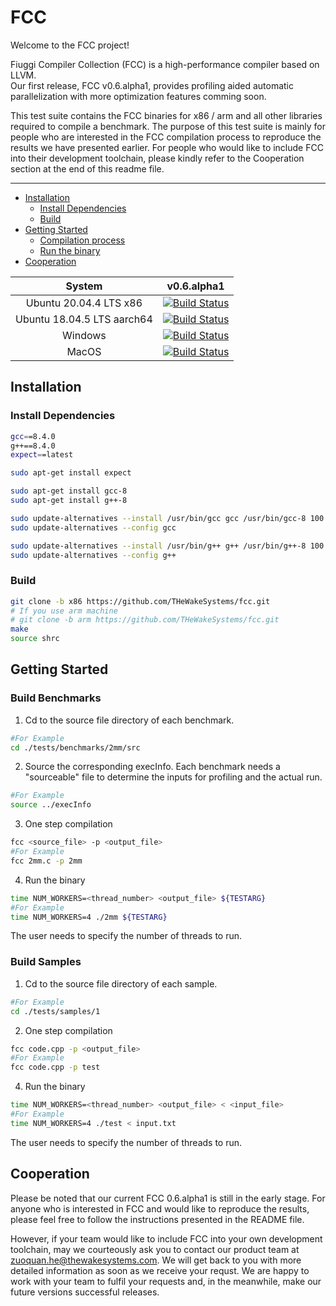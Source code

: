 # FCC
Welcome to the FCC project!

Fiuggi Compiler Collection (FCC) is a high-performance compiler based on LLVM.  
Our first release, FCC v0.6.alpha1, provides profiling aided automatic parallelization with more optimization features comming soon.

This test suite contains the FCC binaries for x86 / arm and all other libraries required to compile a benchmark.
The purpose of this test suite is mainly for people who are interested in the FCC compilation process to reproduce the results we have presented earlier. For people who would like to include FCC into their development toolchain, please kindly refer to the Cooperation section at the end of this readme file.
___
<!-- vscode-markdown-toc -->
* [Installation](#Installation)
	* [Install Dependencies](#InstallDependencies)
	* [Build](#Build)
* [Getting Started](#GettingStarted)
	* [Compilation process](#Compilationprocess)
	* [Run the binary](#Runthebinary)
* [Cooperation](#Cooperation)

<!-- vscode-markdown-toc-config
	numbering=false
	autoSave=true
	/vscode-markdown-toc-config -->
<!-- /vscode-markdown-toc -->

| System | v0.6.alpha1 |
| :---: | :---: |
| Ubuntu 20.04.4 LTS x86 | [![Build Status](https://ci.pytorch.org/jenkins/job/pytorch-master/badge/icon)](https://ci.pytorch.org/jenkins/job/pytorch-master/) |
| Ubuntu 18.04.5 LTS aarch64 | [![Build Status](https://ci.pytorch.org/jenkins/job/pytorch-master/badge/icon)](https://ci.pytorch.org/jenkins/job/pytorch-master/) |
| Windows | [![Build Status](https://ci.pytorch.org/jenkins/job/pytorch-builds/job/pytorch-win-ws2016-cuda9-cudnn7-py3-trigger/badge/icon)](https://ci.pytorch.org/jenkins/job/pytorch-builds/job/pytorch-win-ws2016-cuda9-cudnn7-py3-trigger/) |
| MacOS | [![Build Status](https://ci.pytorch.org/jenkins/job/pytorch-builds/job/pytorch-win-ws2016-cuda9-cudnn7-py3-trigger/badge/icon)](https://ci.pytorch.org/jenkins/job/pytorch-builds/job/pytorch-win-ws2016-cuda9-cudnn7-py3-trigger/) |



## <a name='Installation'></a>Installation

### <a name='InstallDependencies'></a>Install Dependencies
```bash
gcc==8.4.0
g++==8.4.0
expect==latest
```

```bash
sudo apt-get install expect

sudo apt-get install gcc-8
sudo apt-get install g++-8

sudo update-alternatives --install /usr/bin/gcc gcc /usr/bin/gcc-8 100
sudo update-alternatives --config gcc

sudo update-alternatives --install /usr/bin/g++ g++ /usr/bin/g++-8 100
sudo update-alternatives --config g++

```


### <a name='Build'></a>Build
```bash
git clone -b x86 https://github.com/THeWakeSystems/fcc.git
# If you use arm machine
# git clone -b arm https://github.com/THeWakeSystems/fcc.git
make
source shrc
```

## <a name='GettingStarted'></a>Getting Started

### <a name='buildbenchmarks'></a>Build Benchmarks
1. Cd to the source file directory of each benchmark.
```bash
#For Example
cd ./tests/benchmarks/2mm/src
```
2. Source the corresponding execInfo. Each benchmark needs a "sourceable" file to determine the inputs for profiling and the actual run.
```bash
#For Example
source ../execInfo
```

3. One step compilation
```bash
fcc <source_file> -p <output_file>
#For Example
fcc 2mm.c -p 2mm
```

4. Run the binary

```bash
time NUM_WORKERS=<thread_number> <output_file> ${TESTARG}
#For Example
time NUM_WORKERS=4 ./2mm ${TESTARG}
```
The user needs to specify the number of threads to run.

### <a name='buildsamples'></a>Build Samples

1. Cd to the source file directory of each sample.

```bash
#For Example
cd ./tests/samples/1
```

2. One step compilation
```bash
fcc code.cpp -p <output_file>
#For Example
fcc code.cpp -p test
```
4. Run the binary

```bash
time NUM_WORKERS=<thread_number> <output_file> < <input_file>
#For Example
time NUM_WORKERS=4 ./test < input.txt
```

The user needs to specify the number of threads to run.

## <a name='Cooperation'></a>Cooperation

Please be noted that our current FCC 0.6.alpha1 is still in the early stage. For anyone who is interested in FCC and would like to reproduce the results, please feel free to follow the instructions presented in the README file.

However, if your team would like to include FCC into your own development toolchain, may we courteously ask you to contact our product team at zuoquan.he@thewakesystems.com.  We will get back to you with more detailed information as soon as we receive your requst. We are happy to work with your team to fulfil your requests and, in the meanwhile, make our future versions successful releases.
